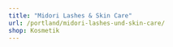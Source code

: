 ```yaml
---
title: "Midori Lashes & Skin Care"
url: /portland/midori-lashes-und-skin-care/
shop: Kosmetik
---
```

